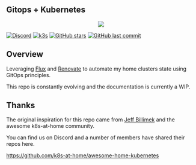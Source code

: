 ## Gitops + Kubernetes

<p align="center"><img src="https://i.imgur.com/p1RzXjQ.png"><br></p>

[![Discord](https://img.shields.io/badge/discord-chat-7289DA.svg?maxAge=60&style=flat-square)](https://discord.gg/Yv2gzFy)    [![k3s](https://img.shields.io/badge/k3s-v1.19.8-orange?style=flat-square)](https://k3s.io/)    [![GitHub stars](https://img.shields.io/github/stars/rust84/k8s-gitops?color=green&style=flat-square)](https://github.com/rust84/k8s-gitops/stargazers)    [![GitHub last commit](https://img.shields.io/github/last-commit/rust84/k8s-gitops?color=purple&style=flat-square)](https://github.com/rust84/k8s-gitops/commits/master)

## Overview

Leveraging [Flux](https://toolkit.fluxcd.io/) and [Renovate](https://github.com/renovatebot/renovate) to automate my home clusters state using GitOps principles.

This repo is constantly evolving and the documentation is currently a WIP.

## Thanks

The original inspiration for this repo came from [Jeff Billimek](https://github.com/billimek) and the awesome k8s-at-home community.

You can find us on Discord and a number of members have shared their repos here.

https://github.com/k8s-at-home/awesome-home-kubernetes
